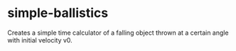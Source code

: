 # simple-ballistics
Creates a simple time calculator of a falling object thrown at a certain angle with initial velocity v0.
